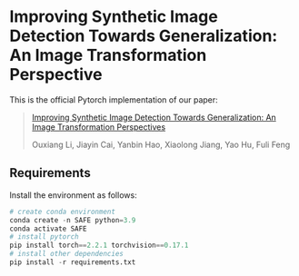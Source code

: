 # Improving Synthetic Image Detection Towards Generalization: An Image Transformation Perspective

This is the official Pytorch implementation of our paper:

> [Improving Synthetic Image Detection Towards Generalization: An Image Transformation Perspectives]()
>
> Ouxiang Li, Jiayin Cai, Yanbin Hao, Xiaolong Jiang, Yao Hu, Fuli Feng

## Requirements

Install the environment as follows:

```python
# create conda environment
conda create -n SAFE python=3.9
conda activate SAFE
# install pytorch 
pip install torch==2.2.1 torchvision==0.17.1
# install other dependencies
pip install -r requirements.txt
```